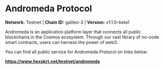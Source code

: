 # Andromeda Protocol

**Network:** Testnet | **Chain ID:** galileo-3 | **Version:** v1.1.0-beta1

Andromeda is an application platform layer that connects all public blockchains in the Cosmos ecosystem. Through our vast library of no-code smart contracts, users can harness the power of web3.

You can find all public service for Andromeda Protocol on links below:

**https://www.hexskrt.net/testnet/andromeda**
